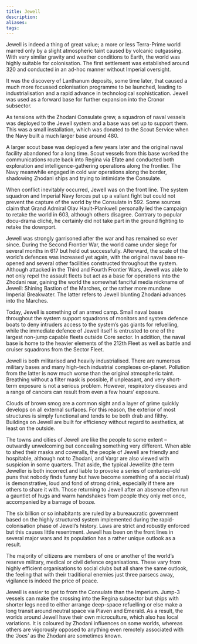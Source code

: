 ```yaml
---
title: Jewell
description: 
aliases: 
tags:
---
```

Jewell is indeed a thing of great value; a more or less Terra-Prime world marred only by a slight atmospheric taint caused by volcanic outgassing. With very similar gravity and weather conditions to Earth, the world was highly suitable for colonisation. The first settlement was established around 320 and conducted in an ad-hoc manner without Imperial oversight.

It was the discovery of Lanthanum deposits, some time later, that caused a much more focussed colonisation programme to be launched, leading to industrialisation and a rapid advance in technological sophistication. Jewell was used as a forward base for further expansion into the Cronor subsector.

As tensions with the Zhodani Consulate grew, a squadron of naval vessels was deployed to the Jewell system and a base was set up to support them. This was a small installation, which was donated to the Scout Service when the Navy built a much larger base around 480.

A larger scout base was deployed a few years later and the original naval facility abandoned for a long time. Scout vessels from this base worked the communications route back into Regina via Efate and conducted both exploration and intelligence-gathering operations along the frontier. The Navy meanwhile engaged in cold war operations along the border, shadowing Zhodani ships and trying to intimidate the Consulate.

When conflict inevitably occurred, Jewell was on the front line. The system squadron and Imperial Navy forces put up a valiant fight but could not prevent the capture of the world by the Consulate in 592. Some sources claim that Grand Admiral Olav Hault-Plankwell personally led the campaign to retake the world in 603, although others disagree. Contrary to popular docu-drama cliché, he certainly did not take part in the ground fighting to retake the downport.

Jewell was strongly garrisoned after the war and has remained so ever since. During the Second Frontier War, the world came under siege for several months in 617 but held out successfully. Afterward, the scale of the world’s defences was increased yet again, with the original naval base re-opened and several other facilities constructed throughout the system. Although attacked in the Third and Fourth Frontier Wars, Jewell was able to not only repel the assault fleets but act as a base for operations into the Zhodani rear, gaining the world the somewhat fanciful media nickname of Jewell: Shining Bastion of the Marches, or the rather more mundane Imperial Breakwater. The latter refers to Jewell blunting Zhodani advances into the Marches.

Today, Jewell is something of an armed camp. Small naval bases throughout the system support squadrons of monitors and system defence boats to deny intruders access to the system’s gas giants for refuelling, while the immediate defence of Jewell itself is entrusted to one of the largest non-jump capable fleets outside Core sector. In addition, the naval base is home to the heavier elements of the 212th Fleet as well as battle and cruiser squadrons from the Sector Fleet.

Jewell is both militarised and heavily industrialised. There are numerous military bases and many high-tech industrial complexes on-planet. Pollution from the latter is now much worse than the original atmospheric taint. Breathing without a filter mask is possible, if unpleasant, and very short-term exposure is not a serious problem. However, respiratory diseases and a range of cancers can result from even a few hours’ exposure.

Clouds of brown smog are a common sight and a layer of grime quickly develops on all external surfaces. For this reason, the exterior of most structures is simply functional and tends to be both drab and filthy. Buildings on Jewell are built for efficiency without regard to aesthetics, at least on the outside.

The towns and cities of Jewell are like the people to some extent – outwardly unwelcoming but concealing something very different. When able to shed their masks and coveralls, the people of Jewell are friendly and hospitable, although not to Zhodani, and Vargr are also viewed with suspicion in some quarters. That aside, the typical Jewellite (the term Jeweller is both incorrect and liable to provoke a series of centuries-old puns that nobody finds funny but have become something of a social ritual) is demonstrative, loud and fond of strong drink, especially if there are others to share it with. Those returning to Jewell after an absence often run a gauntlet of hugs and warm handshakes from people they only met once, accompanied by a barrage of booze.

The six billion or so inhabitants are ruled by a bureaucratic government based on the highly structured system implemented during the rapid-colonisation phase of Jewell’s history. Laws are strict and robustly enforced but this causes little resentment. Jewell has been on the front lines in several major wars and its population has a rather unique outlook as a result.

The majority of citizens are members of one or another of the world’s reserve military, medical or civil defence organisations. These vary from highly efficient organisations to social clubs but all share the same outlook, the feeling that with their traditional enemies just three parsecs away, vigilance is indeed the price of peace.

Jewell is easier to get to from the Consulate than the Imperium. Jump-3 vessels can make the crossing into the Regina subsector but ships with shorter legs need to either arrange deep-space refuelling or else make a long transit around neutral space via Plaven and Emerald. As a result, the worlds around Jewell have their own microculture, which also has local variations. It is coloured by Zhodani influences on some worlds, whereas others are vigorously opposed to anything even remotely associated with the ‘Joes’ as the Zhodani are sometimes known.
